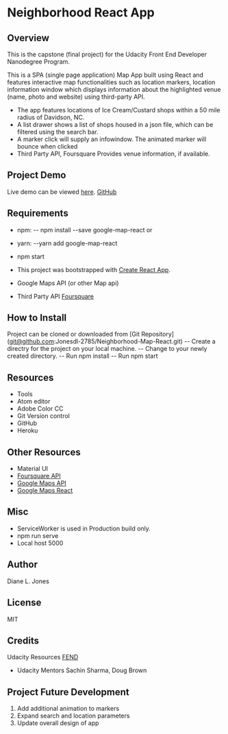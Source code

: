 # Neighborhood React App

## Overview

This is the capstone (final project) for the Udacity Front End Developer Nanodegree Program.

This is a SPA (single page application) Map App built using React and features interactive map functionalities such as location markers, location information window which displays information about the highlighted venue (name, photo and website) using third-party API.

- The app features locations of Ice Cream/Custard shops within a 50 mile radius of Davidson, NC.
- A list drawer shows a list of shops housed in a json file, which can be filtered using the search bar.
- A marker click will supply an infowindow. The animated marker will bounce when clicked
- Third Party API, Foursquare Provides venue information, if available.

## Project Demo
Live demo can be viewed [here](https://cryptic-mesa-49268.herokuapp.com/).
[GitHub](https://jonesdl-2785.github.io/Neighborhood-Map-React/)
## Requirements
- npm:
-- npm install --save google-map-react
 or
- yarn:
--yarn add google-map-react

- npm start
- This project was bootstrapped with [Create React App](https://github.com/facebook/create-react-app).
- Google Maps API (or other Map api)
- Third Party API [Foursquare](https://developer.foursquare.com/)
## How to Install
Project can be cloned or downloaded from [Git Repository] (git@github.com:Jonesdl-2785/Neighborhood-Map-React.git)
-- Create a directry for the project on your local machine.
-- Change to your newly created directory.
-- Run npm install
-- Run npm start
## Resources
- Tools <br>
- Atom editor <br>
- Adobe Color CC <br>
- Git Version control <br>
- GitHub <br>
- Heroku

## Other Resources
- Material UI <br>
- [Foursquare API](https://developer.foursquare.com/)<br>
- [Google Maps API](https://developers.google.com/maps/documentation/javascript/tutorial) <br>
- [Google Maps React](https://www.fullstackreact.com/articles/how-to-write-a-google-maps-react-component/)

## Misc
- ServiceWorker is used in Production build only.
- npm run serve
- Local host 5000

## Author
Diane L. Jones
## License
MIT
## Credits
Udacity Resources
  [FEND](https://sites.google.com/udacity.com/gwgdevscholarship/fend/fend-resources) <br>
- Udacity Mentors
   Sachin Sharma, Doug Brown

## Project Future Development
1.  Add additional animation to markers
2.  Expand search and location parameters
3.  Update overall design of app
